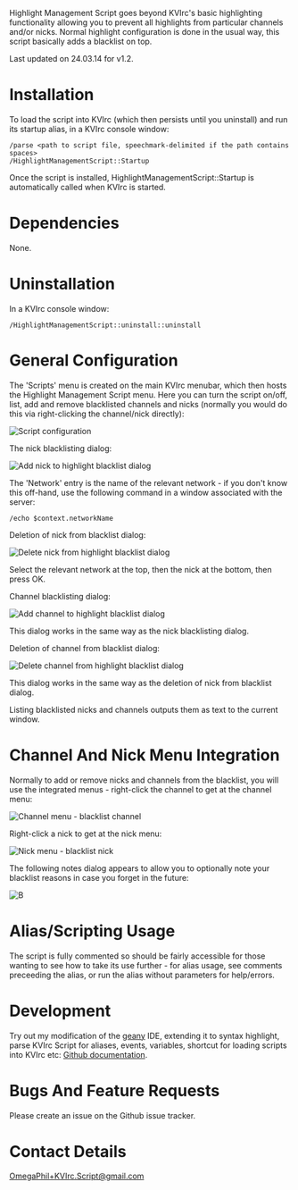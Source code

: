 Highlight Management Script goes beyond KVIrc's basic highlighting functionality allowing you to prevent all highlights from particular channels and/or nicks. Normal highlight configuration is done in the usual way, this script basically adds a blacklist on top.

Last updated on 24.03.14 for v1.2.


Installation
============

To load the script into KVIrc (which then persists until you uninstall) and run its startup alias, in a KVIrc console window:

    /parse <path to script file, speechmark-delimited if the path contains spaces>
    /HighlightManagementScript::Startup

Once the script is installed, HighlightManagementScript::Startup is automatically called when KVIrc is started.


Dependencies
============

None.


Uninstallation
==============

In a KVIrc console window:

    /HighlightManagementScript::uninstall::uninstall


General Configuration
=====================

The 'Scripts' menu is created on the main KVIrc menubar, which then hosts the Highlight Management Script menu. Here you can turn the script on/off, list, add and remove blacklisted channels and nicks (normally you would do this via right-clicking the channel/nick directly):

![Script configuration](https://f92fac806bf10a96c0b8-8a0a46e5f1a5cc9854958bc3503f0f88.ssl.cf1.rackcdn.com/media_entries/7367/script-configuration.png)

The nick blacklisting dialog:

![Add nick to highlight blacklist dialog](https://f92fac806bf10a96c0b8-8a0a46e5f1a5cc9854958bc3503f0f88.ssl.cf1.rackcdn.com/media_entries/7388/add-nick-to-highlight-blacklist-dialog.png)

The 'Network' entry is the name of the relevant network - if you don't know this off-hand, use the following command in a window associated with the server:

    /echo $context.networkName

Deletion of nick from blacklist dialog:

![Delete nick from highlight blacklist dialog](https://f92fac806bf10a96c0b8-8a0a46e5f1a5cc9854958bc3503f0f88.ssl.cf1.rackcdn.com/media_entries/7389/delete-nick-from-highlight-blacklist-dialog.png)

Select the relevant network at the top, then the nick at the bottom, then press OK.

Channel blacklisting dialog:

![Add channel to highlight blacklist dialog](https://f92fac806bf10a96c0b8-8a0a46e5f1a5cc9854958bc3503f0f88.ssl.cf1.rackcdn.com/media_entries/7390/add-channel-to-highlight-blacklist-dialog.png)

This dialog works in the same way as the nick blacklisting dialog.

Deletion of channel from blacklist dialog:

![Delete channel from highlight blacklist dialog](https://f92fac806bf10a96c0b8-8a0a46e5f1a5cc9854958bc3503f0f88.ssl.cf1.rackcdn.com/media_entries/7391/delete-channel-from-highlight-blacklist-dialog.png)

This dialog works in the same way as the deletion of nick from blacklist dialog.

Listing blacklisted nicks and channels outputs them as text to the current window.


Channel And Nick Menu Integration
=================================

Normally to add or remove nicks and channels from the blacklist, you will use the integrated menus - right-click the channel to get at the channel menu:

![Channel menu - blacklist channel](https://f92fac806bf10a96c0b8-8a0a46e5f1a5cc9854958bc3503f0f88.ssl.cf1.rackcdn.com/media_entries/7392/blacklist-channel-channel-menu.png)

Right-click a nick to get at the nick menu:

![Nick menu - blacklist nick](https://f92fac806bf10a96c0b8-8a0a46e5f1a5cc9854958bc3503f0f88.ssl.cf1.rackcdn.com/media_entries/7393/blacklist-nick-nick-menu.png)

The following notes dialog appears to allow you to optionally note your blacklist reasons in case you forget in the future:

![B](https://f92fac806bf10a96c0b8-8a0a46e5f1a5cc9854958bc3503f0f88.ssl.cf1.rackcdn.com/media_entries/7394/blacklist-nick-notes-dialog.png)


Alias/Scripting Usage
=====================

The script is fully commented so should be fairly accessible for those wanting to see how to take its use further - for alias usage, see comments preceeding the alias, or run the alias without parameters for help/errors.


Development
===========

Try out my modification of the [geany](http://www.geany.org/) IDE, extending it to syntax highlight, parse KVIrc Script for aliases, events, variables, shortcut for loading scripts into KVIrc etc: [Github documentation](https://github.com/OmegaPhil/geany-kvircscript/wiki/README---KVIrc-Script-Integration).


Bugs And Feature Requests
=========================

Please create an issue on the Github issue tracker.


Contact Details
===============

OmegaPhil+KVIrc.Script@gmail.com
